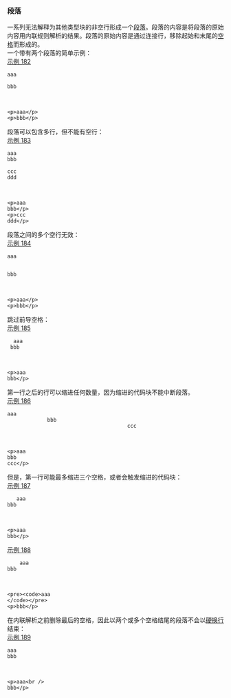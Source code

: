 ### 段落

一系列无法解释为其他类型块的非空行形成一个[段落](https://github.github.com/gfm/#paragraph)。段落的内容是将段落的原始内容用内联规则解析的结果。段落的原始内容是通过连接行，移除起始和末尾的[空格]((https://github.github.com/gfm/#whitespace))而形成的。    
一个带有两个段落的简单示例：  
[示例 182](https://github.github.com/gfm/#example-182)  

    aaa
    
    bbb

   

    <p>aaa</p>
    <p>bbb</p>

段落可以包含多行，但不能有空行：  
[示例 183](https://github.github.com/gfm/#example-183)  

    aaa
    bbb
    
    ccc
    ddd

   

    <p>aaa
    bbb</p>
    <p>ccc
    ddd</p>

段落之间的多个空行无效：  
[示例 184](https://github.github.com/gfm/#example-184)  

    aaa
    
    
    bbb

   

    <p>aaa</p>
    <p>bbb</p>

跳过前导空格：  
[示例 185](https://github.github.com/gfm/#example-185)  

      aaa
     bbb

   

    <p>aaa
    bbb</p>

第一行之后的行可以缩进任何数量，因为缩进的代码块不能中断段落。  
[示例 186](https://github.github.com/gfm/#example-186)  

    aaa
                 bbb
                                           ccc

   

    <p>aaa
    bbb
    ccc</p>

但是，第一行可能最多缩进三个空格，或者会触发缩进的代码块：  
[示例 187](https://github.github.com/gfm/#example-187)  

       aaa
    bbb

   

    <p>aaa
    bbb</p>

[示例 188](https://github.github.com/gfm/#example-188)  

        aaa
    bbb

   

    <pre><code>aaa
    </code></pre>
    <p>bbb</p>

在内联解析之前删除最后的空格，因此以两个或多个空格结尾的段落不会以[硬换行](https://github.github.com/gfm/#hard-line-break)结束：  
[示例 189](https://github.github.com/gfm/#example-189)  

    aaa     
    bbb

   

    <p>aaa<br />
    bbb</p>